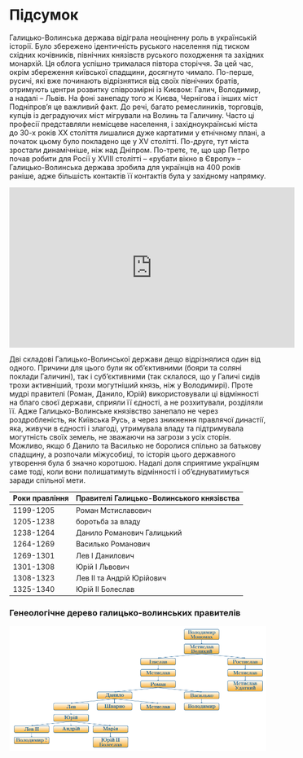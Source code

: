 Підсумок
========

Галицько-Волинська держава відіграла неоціненну роль в українській
історії. Було збережено ідентичність руського населення під тиском
східних кочівників, північних князівств руського походження та західних
монархій. Ця облога успішно трималася півтора сторіччя. За цей час,
окрім збереження київської спадщини, досягнуто чимало. По-перше, русичі,
які вже починають відрізнятися від своїх північних братів, отримують
центри розвитку співрозмірні із Києвом: Галич, Володимир, а надалі –
Львів. На фоні занепаду того ж Києва, Чернігова і інших міст Подніпров’я
це важливий факт. До речі, багато ремеслиників, торговців, купців із
деградуючих міст мігрували на Волинь та Галичину. Часто ці професії
представляли немісцеве населення, і західноукраїнські міста до 30-х
років ХХ століття лишалися дуже картатими у етнічному плані, а початок
цьому було покладено ще у XV столітті. По-друге, тут міста зростали
динамічніше, ніж над Дніпром. По-третє, те, що цар Петро почав робити
для Росії у XVIII столітті – «рубати вікно в Європу» –
Галицько-Волинська держава зробила для українців на 400 років раніше,
адже більшість контактів її контактів була у західному напрямку.

<div class="fluidMedia">
<iframe align="center" width="560" height="315" src="https://www.youtube.com/embed/ezAa6aB1cuc" frameborder="0" allowfullscreen></iframe>
</div>
<div class="popup">
</div>

Дві складові Галицько-Волинської держави дещо відрізнялися один від
одного. Причини для цього були як об’єктивними (бояри та соляні поклади
Галичині), так і суб’єктивними (так склалося, що у Галичі сидів трохи
активніший, трохи могутніший князь, ніж у Володимирі). Проте мудрі
правителі (Роман, Данило, Юрій) використовували ці відмінності на благо
своєї держави, сприяли її єдності, а не розхитували, розділяли її. Адже
Галицько-Волинське князівство занепало не через роздробленість, як
Київська Русь, а через зникнення правлячої династії, яка, живучи в
єдності і злагоді, утримувала владу та підтримувала могутність своїх
земель, не зважаючи на загрози з усіх сторін. Можливо, якщо б Данило та
Василько не боролися спільно за батькову спадщину, а розпочали
міжусобиці, то історія цього державного утворення була б значно
коротшою. Надалі доля сприятиме українцям саме тоді, коли вони
полишатимуть відмінності і об’єднуватимуться заради спільної мети.

| Роки правління | Правителі Галицько-Волинського князівства |
| -- | -- |
| 1199-1205 | Роман Мстиславович |
| 1205-1238 | боротьба за владу |
| 1238-1264 | Данило Романович Галицький |
| 1264-1269 | Василько Романович |
| 1269-1301 | Лев І Данилович |
| 1301-1308 | Юрій І Львович |
| 1308-1323 | Лев ІІ та Андрій Юрійович |
| 1325-1340 | Юрій ІІ Болеслав |

### Генеологiчне дерево галицько-волинських правителiв

![image](derevo_gal.png)